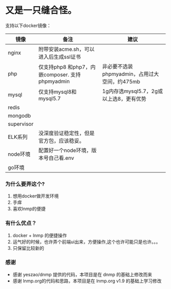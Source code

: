 # 又是一只缝合怪。

支持以下docker镜像：

| 镜像       | 备注                                     | 建议                                          |
| ---------- |----------------------------------------| --------------------------------------------- |
| nginx      | 附带安装acme.sh，可以进入后生成ssl证书               |                                               |
| php        | 仅支持php8 和php7，内嵌composer. 支持phpmyadmin | 非必要不选装phpmyadmin，占用过大空间，约475mb |
| mysql      | 仅支持mysql8和mysql5.7                     | 1g内存选mysql5.7，2g或以上选8，更有优势       |
| redis      |                                        |                                               |
| mongodb    |                                        |                                               |
| supervisor |                                        |                                               |
| ELK系列    | 没深度验证稳定性，但是官方包，应该稳妥。                   |                                               |
| node环境   | 配置好一个node环境，版本号自己看.env                 |                                               |
| go环境     |                                        |                                               |

### 为什么要弄这个?

1. 想用docker做开发环境
2. 手痒
3. 喜欢lnmp的便捷

### 有什么优点？

1. docker + lnmp 的便捷操作
2. 运气好的时候，也许弄个前端ui出来，方便操作,这个也许可能只是也许。。。
3. 只保留比较新的

### 感谢

- 感谢 yeszao/dnmp 提供的代码，本项目是在 dnmp 的基础上修改而来
- 感谢 lnmp.org的代码和思路，本项目是在 lnmp.org v1.9 的基础上学习修改